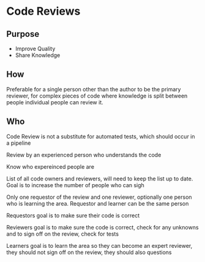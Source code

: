 # Code Reviews

## Purpose

- Improve Quality
- Share Knowledge

## How


Preferable for a single person other than the author to be the primary reviewer, for complex pieces of code where knowledge is split between people individual people can review it.


## Who

Code Review is not a substitute for automated tests, which should occur in a pipeline

Review by an experienced person who understands the code

Know who expereinced people are

List of all code owners and reviewers, will need to keep the list up to date. Goal is to increase the number of people who can sigh

Only one requestor of the review and one reviewer, optionally one person who is learning the area. Requestor and learner can be the same person

Requestors goal is to make sure their code is correct

Reviewers goal is to make sure the code is correct, check for any unknowns and to sign off on the review, check for tests

Learners goal is to learn the area so they can become an expert reviewer, they should not sign off on the review, they should also questions


